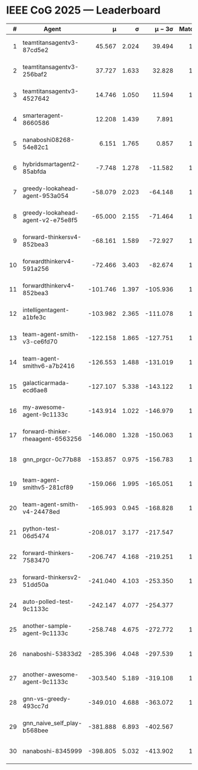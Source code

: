 # IEEE CoG 2025 — Leaderboard

| # | Agent | μ | σ | μ − 3σ | Matches | Updated |
|---:|---|---:|---:|---:|---:|---|
| 1 | teamtitansagentv3-87cd5e2 | 45.567 | 2.024 | 39.494 | 1300 | 2025-08-27 04:45 |
| 2 | teamtitansagentv3-256baf2 | 37.727 | 1.633 | 32.828 | 1260 | 2025-08-27 04:45 |
| 3 | teamtitansagentv3-4527642 | 14.746 | 1.050 | 11.594 | 1160 | 2025-08-27 04:45 |
| 4 | smarteragent-8660586 | 12.208 | 1.439 | 7.891 | 966 | 2025-08-27 04:45 |
| 5 | nanaboshi08268-54e82c1 | 6.151 | 1.765 | 0.857 | 1080 | 2025-08-27 04:45 |
| 6 | hybridsmartagent2-85abfda | -7.748 | 1.278 | -11.582 | 1013 | 2025-08-27 04:45 |
| 7 | greedy-lookahead-agent-953a054 | -58.079 | 2.023 | -64.148 | 1238 | 2025-08-27 04:45 |
| 8 | greedy-lookahead-agent-v2-e75e8f5 | -65.000 | 2.155 | -71.464 | 1138 | 2025-08-27 04:45 |
| 9 | forward-thinkersv4-852bea3 | -68.161 | 1.589 | -72.927 | 1211 | 2025-08-27 04:45 |
| 10 | forwardthinkerv4-591a256 | -72.466 | 3.403 | -82.674 | 1012 | 2025-08-27 04:45 |
| 11 | forwardthinkerv4-852bea3 | -101.746 | 1.397 | -105.936 | 1035 | 2025-08-27 04:45 |
| 12 | intelligentagent-a1bfe3c | -103.982 | 2.365 | -111.078 | 1095 | 2025-08-27 04:45 |
| 13 | team-agent-smith-v3-ce6fd70 | -122.158 | 1.865 | -127.751 | 1320 | 2025-08-27 04:45 |
| 14 | team-agent-smithv6-a7b2416 | -126.553 | 1.488 | -131.019 | 1400 | 2025-08-27 04:45 |
| 15 | galacticarmada-ecd6ae8 | -127.107 | 5.338 | -143.122 | 1160 | 2025-08-27 04:45 |
| 16 | my-awesome-agent-9c1133c | -143.914 | 1.022 | -146.979 | 1720 | 2025-08-27 04:45 |
| 17 | forward-thinker-rheaagent-6563256 | -146.080 | 1.328 | -150.063 | 1422 | 2025-08-27 04:45 |
| 18 | gnn_prgcr-0c77b88 | -153.857 | 0.975 | -156.783 | 1020 | 2025-08-27 04:45 |
| 19 | team-agent-smithv5-281cf89 | -159.066 | 1.995 | -165.051 | 1500 | 2025-08-27 04:45 |
| 20 | team-agent-smith-v4-24478ed | -165.993 | 0.945 | -168.828 | 1220 | 2025-08-27 04:45 |
| 21 | python-test-06d5474 | -208.017 | 3.177 | -217.547 | 980 | 2025-08-27 04:45 |
| 22 | forward-thinkers-7583470 | -206.747 | 4.168 | -219.251 | 1280 | 2025-08-27 04:45 |
| 23 | forward-thinkersv2-51dd50a | -241.040 | 4.103 | -253.350 | 1342 | 2025-08-27 04:45 |
| 24 | auto-polled-test-9c1133c | -242.147 | 4.077 | -254.377 | 960 | 2025-08-27 04:45 |
| 25 | another-sample-agent-9c1133c | -258.748 | 4.675 | -272.772 | 1360 | 2025-08-27 04:45 |
| 26 | nanaboshi-53833d2 | -285.396 | 4.048 | -297.539 | 1100 | 2025-08-27 04:45 |
| 27 | another-awesome-agent-9c1133c | -303.540 | 5.189 | -319.108 | 1340 | 2025-08-27 04:45 |
| 28 | gnn-vs-greedy-493cc7d | -349.010 | 4.688 | -363.072 | 1200 | 2025-08-27 04:45 |
| 29 | gnn_naive_self_play-b568bee | -381.888 | 6.893 | -402.567 | 920 | 2025-08-27 04:45 |
| 30 | nanaboshi-8345999 | -398.805 | 5.032 | -413.902 | 1280 | 2025-08-27 04:45 |
